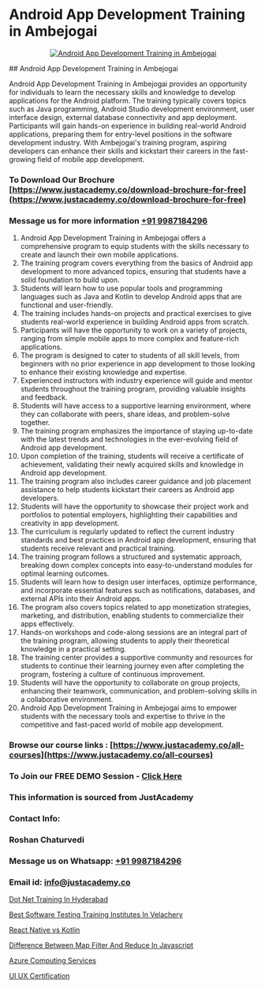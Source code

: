 # Android App Development Training in Ambejogai

<p align="center">
  <a href="https://justacademy.co/course-detail/android-app-development">
    <img src="https://justacademy.co/storage2/course_image/1676635923_course_image.webp" alt="Android App Development Training in Ambejogai">
  </a>
</p>
## Android App Development Training in Ambejogai

Android App Development Training in Ambejogai provides an opportunity for individuals to learn the necessary skills and knowledge to develop applications for the Android platform. The training typically covers topics such as Java programming, Android Studio development environment, user interface design, external database connectivity and app deployment. Participants will gain hands-on experience in building real-world Android applications, preparing them for entry-level positions in the software development industry. With Ambejogai's training program, aspiring developers can enhance their skills and kickstart their careers in the fast-growing field of mobile app development.
### To Download Our Brochure [https://www.justacademy.co/download-brochure-for-free](https://www.justacademy.co/download-brochure-for-free)
### Message us for more information [+91 9987184296](https://api.whatsapp.com/send?phone=919987184296)
1) Android App Development Training in Ambejogai offers a comprehensive program to equip students with the skills necessary to create and launch their own mobile applications.
2) The training program covers everything from the basics of Android app development to more advanced topics, ensuring that students have a solid foundation to build upon.
3) Students will learn how to use popular tools and programming languages such as Java and Kotlin to develop Android apps that are functional and user-friendly.
4) The training includes hands-on projects and practical exercises to give students real-world experience in building Android apps from scratch.
5) Participants will have the opportunity to work on a variety of projects, ranging from simple mobile apps to more complex and feature-rich applications.
6) The program is designed to cater to students of all skill levels, from beginners with no prior experience in app development to those looking to enhance their existing knowledge and expertise.
7) Experienced instructors with industry experience will guide and mentor students throughout the training program, providing valuable insights and feedback.
8) Students will have access to a supportive learning environment, where they can collaborate with peers, share ideas, and problem-solve together.
9) The training program emphasizes the importance of staying up-to-date with the latest trends and technologies in the ever-evolving field of Android app development.
10) Upon completion of the training, students will receive a certificate of achievement, validating their newly acquired skills and knowledge in Android app development.
11) The training program also includes career guidance and job placement assistance to help students kickstart their careers as Android app developers.
12) Students will have the opportunity to showcase their project work and portfolios to potential employers, highlighting their capabilities and creativity in app development.
13) The curriculum is regularly updated to reflect the current industry standards and best practices in Android app development, ensuring that students receive relevant and practical training.
14) The training program follows a structured and systematic approach, breaking down complex concepts into easy-to-understand modules for optimal learning outcomes.
15) Students will learn how to design user interfaces, optimize performance, and incorporate essential features such as notifications, databases, and external APIs into their Android apps.
16) The program also covers topics related to app monetization strategies, marketing, and distribution, enabling students to commercialize their apps effectively.
17) Hands-on workshops and code-along sessions are an integral part of the training program, allowing students to apply their theoretical knowledge in a practical setting.
18) The training center provides a supportive community and resources for students to continue their learning journey even after completing the program, fostering a culture of continuous improvement.
19) Students will have the opportunity to collaborate on group projects, enhancing their teamwork, communication, and problem-solving skills in a collaborative environment.
20) Android App Development Training in Ambejogai aims to empower students with the necessary tools and expertise to thrive in the competitive and fast-paced world of mobile app development.

### Browse our course links : [https://www.justacademy.co/all-courses](https://www.justacademy.co/all-courses) 
### To Join our FREE DEMO Session - [Click Here](https://www.justacademy.co/register-for-course-demo)


### This information is sourced from JustAcademy
### Contact Info:
### Roshan Chaturvedi
### Message us on Whatsapp: [+91 9987184296](https://api.whatsapp.com/send?phone=919987184296)
### Email id: [info@justacademy.co](mailto:info@justacademy.co)
                
[Dot Net Training In Hyderabad](https://www.linkedin.com/pulse/dot-net-training-hyderabad-justacademy-new-york-nfmvf?trackingId=GH7hzFoZI5rNgtJBobVI5A%3D%3D&lipi=urn%3Ali%3Apage%3Ad_flagship3_company_admin%3BZk%2BEqLRRSPWLWPbe%2FjHbmQ%3D%3D)

[Best Software Testing Training Institutes In Velachery](https://www.linkedin.com/pulse/best-software-testing-training-institutes-velachery-mjh4c?trackingId=6AtPYC0gxdVFaieMZ2yi0Q%3D%3D&lipi=urn%3Ali%3Apage%3Ad_flagship3_company_admin%3BURLYXo%2BCRPCij0ETJnelAQ%3D%3D)

[React Native vs Kotlin](https://medium.com/@ranemanish460/react-native-vs-kotlin-1371035aa94b)

[Difference Between Map Filter And Reduce In Javascript](https://medium.com/@mahi3106/difference-between-map-filter-and-reduce-in-javascript-bbde84a76bd3)

[Azure Computing Services](https://justacademyin.github.io/justacademy/azure-computing-services)

[UI UX Certification](https://justacademyin.github.io/justacademy/ui-ux-certification)

